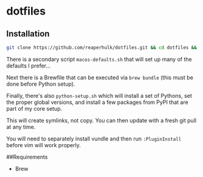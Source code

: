 # dotfiles

## Installation

```bash
git clone https://github.com/reaperhulk/dotfiles.git && cd dotfiles && ./install-dotfiles.sh
```

There is a secondary script `macos-defaults.sh` that will set up many of the defaults I prefer...

Next there is a Brewfile that can be executed via `brew bundle` (this must be done before Python setup).

Finally, there's also `python-setup.sh` which will install a set of Pythons, set the proper global versions,
and install a few packages from PyPI that are part of my core setup.

This will create symlinks, not copy. You can then update with a fresh git pull at any time.

You will need to separately install vundle and then run `:PluginInstall` before vim will
work properly.

##Requirements
* Brew
